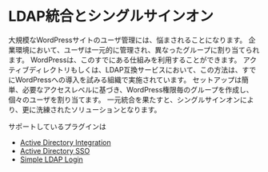 # LDAP統合とシングルサインオン

大規模なWordPressサイトのユーザ管理には、悩まされることになります。
企業環境において、ユーザは一元的に管理され、異なったグループに割り当てられます。
WordPressは、このすでにある仕組みを利用することができます。
アクティブディレクトリもしくは、LDAP互換サービスにおいて、この方法は、すでにWordPressへの導入を試みる組織で実施されています。
セットアップは簡単、必要なアクセスレベルに基づき、WordPress権限毎のグループを作成し、個々のユーザを割り当てます。
一元統合を果たすと、シングルサインオンにより、更に洗練されたソリューションとなります。

サポートしているプラグインは

* [Active Directory Integration](https://wordpress.org/plugins/active-directory-integration/)
* [Active Directory SSO](https://wordpress.org/support/plugin/active-directory-sso)
* [Simple LDAP Login](https://wordpress.org/plugins/simple-ldap-login/)

